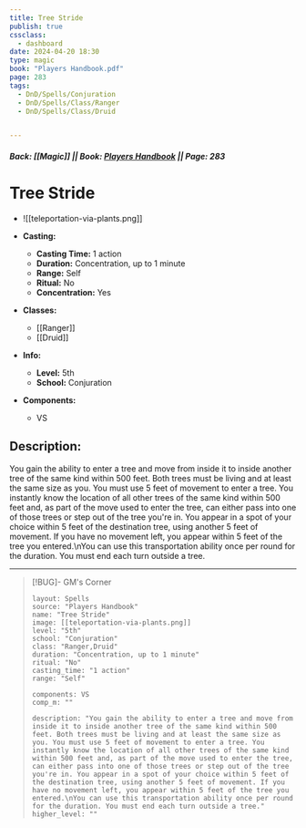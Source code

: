 ```yaml
---
title: Tree Stride
publish: true
cssclass:
  - dashboard
date: 2024-04-20 18:30
type: magic
book: "Players Handbook.pdf"
page: 283
tags:
  - DnD/Spells/Conjuration
  - DnD/Spells/Class/Ranger
  - DnD/Spells/Class/Druid


---
```


##### Back: [[Magic]] || Book: [Players Handbook](https://drive.google.com/drive/folders/1O5bhpYizcIT5xxAoLOuzCRht_PVS7VSG?usp=sharing) || Page: 283

# Tree Stride
- ![[teleportation-via-plants.png]]
- **Casting:**
    - **Casting Time:** 1 action
    - **Duration:** Concentration, up to 1 minute
    - **Range:** Self
    - **Ritual:** No
    - **Concentration:** Yes
- **Classes:**
    - [[Ranger]]
    - [[Druid]]

- **Info:**
    - **Level:** 5th
    - **School:** Conjuration
- **Components:**
    - VS


## Description:
You gain the ability to enter a tree and move from inside it to inside another tree of the same kind within 500 feet. Both trees must be living and at least the same size as you. You must use 5 feet of movement to enter a tree. You instantly know the location of all other trees of the same kind within 500 feet and, as part of the move used to enter the tree, can either pass into one of those trees or step out of the tree you're in. You appear in a spot of your choice within 5 feet of the destination tree, using another 5 feet of movement. If you have no movement left, you appear within 5 feet of the tree you entered.\nYou can use this transportation ability once per round for the duration. You must end each turn outside a tree.



---

> [!BUG]- GM's Corner
>
> ```statblock
> layout: Spells
> source: "Players Handbook"
> name: "Tree Stride"
> image: [[teleportation-via-plants.png]]
> level: "5th"
> school: "Conjuration"
> class: "Ranger,Druid"
> duration: "Concentration, up to 1 minute"
> ritual: "No"
> casting_time: "1 action"
> range: "Self"
>
> components: VS
> comp_m: ""
>
> description: "You gain the ability to enter a tree and move from inside it to inside another tree of the same kind within 500 feet. Both trees must be living and at least the same size as you. You must use 5 feet of movement to enter a tree. You instantly know the location of all other trees of the same kind within 500 feet and, as part of the move used to enter the tree, can either pass into one of those trees or step out of the tree you're in. You appear in a spot of your choice within 5 feet of the destination tree, using another 5 feet of movement. If you have no movement left, you appear within 5 feet of the tree you entered.\nYou can use this transportation ability once per round for the duration. You must end each turn outside a tree."
> higher_level: ""
> ```
